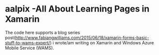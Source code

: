 # aalpix -All About Learning Pages in Xamarin
The code here supports a blog series post(http://www.fabiangwilliams.com/2015/06/18/xamarin-forms-basic-stuff-to-wams-expert/) i wrote/am writing on Xamarin and Windows Azure Mobile Service (WAMS). 
